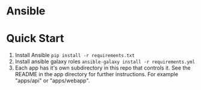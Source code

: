 # Ansible

# Quick Start

1. Install Ansible `pip install -r requirements.txt`
2. Install ansible galaxy roles `ansible-galaxy install -r requirements.yml`
3. Each app has it's own subdirectory in this repo that controls it.  See the README in the app directory for
   further instructions.  For example "apps/api" or "apps/webapp".
